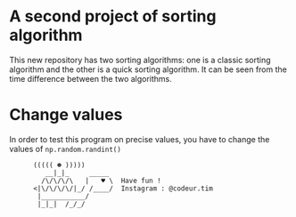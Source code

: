 # A second project of sorting algorithm
This new repository has two sorting algorithms: one is a classic sorting algorithm and the other is a quick sorting algorithm. It can be seen from 
the time difference between the two algorithms.

# Change values
In order to test this program on precise values, you have to change the values of `np.random.randint()`

          ((((( ☻ )))))
             __|_|_     _____
            /\/\/\/\   |   ♥ \  Have fun !
          <|\/\/\/\/|_/ /____/  Instagram : @codeur.tim
           |___________/         
           |_|_|  /_/_/

